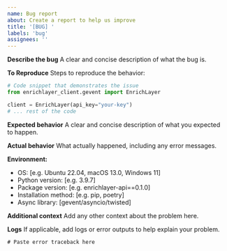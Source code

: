 ```yaml
---
name: Bug report
about: Create a report to help us improve
title: '[BUG] '
labels: 'bug'
assignees: ''
---
```


**Describe the bug**
A clear and concise description of what the bug is.

**To Reproduce**
Steps to reproduce the behavior:

```python
# Code snippet that demonstrates the issue
from enrichlayer_client.gevent import EnrichLayer

client = EnrichLayer(api_key="your-key")
# ... rest of the code
```

**Expected behavior**
A clear and concise description of what you expected to happen.

**Actual behavior**
What actually happened, including any error messages.

**Environment:**
- OS: [e.g. Ubuntu 22.04, macOS 13.0, Windows 11]
- Python version: [e.g. 3.9.7]
- Package version: [e.g. enrichlayer-api==0.1.0]
- Installation method: [e.g. pip, poetry]
- Async library: [gevent/asyncio/twisted]

**Additional context**
Add any other context about the problem here.

**Logs**
If applicable, add logs or error outputs to help explain your problem.

```
# Paste error traceback here
```